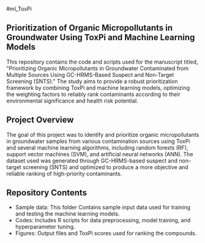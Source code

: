 # m l _ T o x P i 
## Prioritization of Organic Micropollutants in Groundwater Using ToxPi and Machine Learning Models

This repository contains the code and scripts used for the manuscript titled, "Prioritizing Organic Micropollutants in Groundwater Contaminated from Multiple Sources Using GC-HRMS-Based Suspect and Non-Target Screening (SNTS)." The study aims to provide a robust prioritization framework by combining ToxPi and machine learning models, optimizing the weighting factors to reliably rank contaminants according to their environmental significance and health risk potential.


## Project Overview
The goal of this project was to identify and prioritize organic micropollutants in groundwater samples from various contamination sources using ToxPi and several machine learning algorithms, including random forests (RF), support vector machines (SVM), and artificial neural networks (ANN). The dataset used was generated through GC-HRMS-based suspect and non-target screening (SNTS) and optimized to produce a more objective and reliable ranking of high-priority contaminants.


## Repository Contents
- Sample data: This folder Contains sample input data used for training and testing the machine learning models.
- Codes: Includes R scripts for data preprocessing, model training, and hyperparameter tuning.
- Figures: Output files and ToxPi scores used for ranking the compounds.
